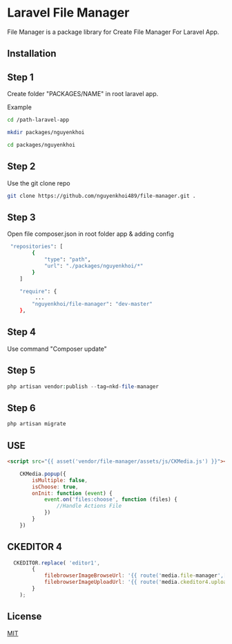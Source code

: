 # Laravel File Manager

File Manager is a package library for Create File Manager For Laravel App.

## Installation

## Step 1

Create folder "PACKAGES/NAME" in root laravel app.

Example

```bash
cd /path-laravel-app
```

```bash
mkdir packages/nguyenkhoi
```

```bash
cd packages/nguyenkhoi
```

## Step 2

Use the git clone repo

```bash
git clone https://github.com/nguyenkhoi489/file-manager.git .
```

## Step 3

Open file composer.json in root folder app & adding config

```bash
 "repositories": [
        {
            "type": "path",
            "url": "./packages/nguyenkhoi/*"
        }
    ]
```

```bash
    "require": {
         ...
        "nguyenkhoi/file-manager": "dev-master"
    },
```

## Step 4

Use command "Composer update"

## Step 5

```php
php artisan vendor:publish --tag=nkd-file-manager
```
## Step 6

```php
php artisan migrate
```
## USE

```html
<script src="{{ asset('vendor/file-manager/assets/js/CKMedia.js') }}"></script>
```

```javascript
    CKMedia.popup({
        isMultiple: false,
        isChoose: true,
        onInit: function (event) {
            event.on('files:choose', function (files) {
                //Handle Actions File
            })
        }
    })
```
## CKEDITOR 4

```javascript
  CKEDITOR.replace( 'editor1',
        {
            filebrowserImageBrowseUrl: '{{ route('media.file-manager',['isChoose' => true]) }}',
            filebrowserImageUploadUrl: '{{ route('media.ckeditor4.upload', ['_token' => csrf_token()]) }}'
        }
    );
```
## License

[MIT](https://choosealicense.com/licenses/mit/)
